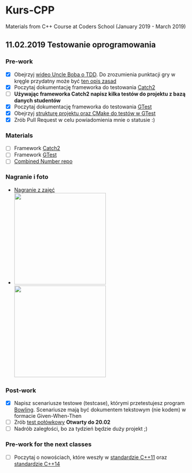 # Kurs-CPP
Materials from C++ Course at Coders School (January 2019 - March 2019)

## 11.02.2019 Testowanie oprogramowania

### Pre-work 
- [X] Obejrzyj [wideo Uncle Boba o TDD](https://trello-attachments.s3.amazonaws.com/5b20ebcd819b419f2d65c274/5b5d70bf109bc670f6d8d10d/90fb5c9305b6e8092df116da1c845210/fm_CleanCode-E6-P2-540p.mp4). Do zrozumienia punktacji gry w kręgle przydatny może być [ten opis zasad](bowling.txt)
- [X] Poczytaj dokumentację frameworka do testowania [Catch2](https://github.com/catchorg/Catch2/blob/master/docs/tutorial.md)
- [ ] **Używając frameworka Catch2 napisz kilka testów do projektu z bazą danych studentów**
- [X] Poczytaj dokumentację frameworka do testowania [GTest](https://github.com/google/googletest/blob/master/googletest/docs/primer.md)
- [X] Obejrzyj [strukturę projektu oraz CMake do testów w GTest](https://github.com/LordLukin/CombinedNumber)
- [X] Zrób Pull Request w celu powiadomienia mnie o statusie :)

### Materials
- [ ] Framework [Catch2](https://github.com/catchorg/Catch2/blob/master/docs/tutorial.md)
- [ ] Framework [GTest](https://github.com/google/googletest/blob/master/googletest/docs/primer.md)
- [ ] [Combined Number repo](https://github.com/LordLukin/CombinedNumber)

### Nagranie i foto
- [Nagranie z zajęć](https://www.youtube.com/watch?v=i1S9VgMcyfA&feature=youtu.be)
- <img src="tdd.jpg" width="250px"> <img src="gdb.jpg" width="250px">

### Post-work
- [X] Napisz scenariusze testowe (testcase), którymi przetestujesz program [Bowling](bowling.txt). Scenariusze mają być dokumentem tekstowym (nie kodem) w formacie Given-When-Then
- [ ] Zrób [test połówkowy](https://goo.gl/forms/MVSKwDMZYmJAq95W2) **Otwarty do 20.02**
- [ ] Nadrób zaległości, bo za tydzień będzie duży projekt ;)

### Pre-work for the next classes
- [ ] Poczytaj o nowościach, które weszły w [standardzie C++11](https://en.wikipedia.org/wiki/C%2B%2B11) oraz [standardzie C++14](https://en.wikipedia.org/wiki/C%2B%2B14)


